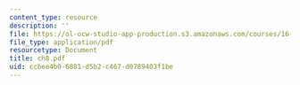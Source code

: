 ```yaml
---
content_type: resource
description: ''
file: https://ol-ocw-studio-app-production.s3.amazonaws.com/courses/16-30-estimation-and-control-of-aerospace-systems-spring-2004/ccbee4b06881d5b2c467d0789403f1be_ch8.pdf
file_type: application/pdf
resourcetype: Document
title: ch8.pdf
uid: ccbee4b0-6881-d5b2-c467-d0789403f1be
---
```

